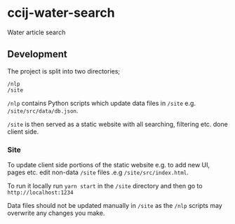 # ccij-water-search
Water article search

## Development

The project is split into two directories;

    /nlp
    /site

`/nlp` contains Python scripts which update data files in `/site` e.g. `/site/src/data/db.json`.

`/site` is then served as a static website with all searching, filtering etc. done client side.

### Site

To update client side portions of the static website e.g. to add new UI, pages etc. edit non-data `/site` files .e.g `/site/src/index.html`. 

To run it locally run `yarn start` in the `/site` directory and then go to `http://localhost:1234`

Data files should not be updated manually in `/site` as the `/nlp` scripts may overwrite any changes you make.
